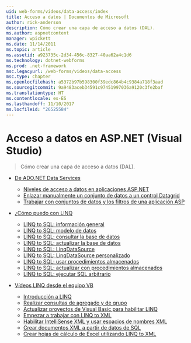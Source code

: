 ```yaml
---
uid: web-forms/videos/data-access/index
title: Acceso a datos | Documentos de Microsoft
author: rick-anderson
description: Cómo crear una capa de acceso a datos (DAL).
ms.author: aspnetcontent
manager: wpickett
ms.date: 11/14/2011
ms.topic: article
ms.assetid: a923735c-2d34-456c-8327-40aa62a4c1d6
ms.technology: dotnet-webforms
ms.prod: .net-framework
msc.legacyurl: /web-forms/videos/data-access
msc.type: chapter
ms.openlocfilehash: a5372b97b598300f39edc864b4c9384a718f3aad
ms.sourcegitcommit: 9a9483aceb34591c97451997036a9120c3fe2baf
ms.translationtype: HT
ms.contentlocale: es-ES
ms.lasthandoff: 11/10/2017
ms.locfileid: "26525584"
---
```

<a name="data-access"></a>Acceso a datos en ASP.NET (Visual Studio)
====================
> Cómo crear una capa de acceso a datos (DAL).


- [De ADO.NET Data Services](adonet-data-services/index.md)

    - [Niveles de acceso a datos en aplicaciones ASP.NET](adonet-data-services/data-access-layers-in-aspnet-applications.md)
    - [Enlazar manualmente un conjunto de datos a un control Datagrid](adonet-data-services/how-to-manually-bind-a-dataset-to-a-datagrid.md)
    - [Trabajar con conjuntos de datos y los filtros de una aplicación ASP](adonet-data-services/how-to-work-with-datasets-and-filters-from-an-asp-application.md)
- [¿Cómo puedo con LINQ](how-do-i-with-linq/index.md)

    - [LINQ to SQL: información general](how-do-i-with-linq/how-do-i-linq-to-sql-overview.md)
    - [LINQ to SQL: modelo de datos](how-do-i-with-linq/how-do-i-linq-to-sql-data-model.md)
    - [LINQ to SQL: consultar la base de datos](how-do-i-with-linq/how-do-i-linq-to-sql-querying-the-database.md)
    - [LINQ to SQL: actualizar la base de datos](how-do-i-with-linq/how-do-i-linq-to-sql-updating-the-database.md)
    - [LINQ to SQL: LinqDataSource](how-do-i-with-linq/how-do-i-linq-to-sql-linqdatasource.md)
    - [LINQ to SQL: LinqDataSource personalizado](how-do-i-with-linq/how-do-i-linq-to-sql-custom-linqdatasource.md)
    - [LINQ to SQL: usar procedimientos almacenados](how-do-i-with-linq/how-do-i-linq-to-sql-using-stored-procedures.md)
    - [LINQ to SQL: actualizar con procedimientos almacenados](how-do-i-with-linq/how-do-i-linq-to-sql-updating-with-stored-procedures.md)
    - [LINQ to SQL: ejecutar SQL arbitrario](how-do-i-with-linq/how-do-i-linq-to-sql-executing-arbitrary-sql.md)
- [Vídeos LINQ desde el equipo VB](linq-videos-from-the-vb-team/index.md)

    - [Introducción a LINQ](linq-videos-from-the-vb-team/how-do-i-get-started-with-linq.md)
    - [Realizar consultas de agregado y de grupo](linq-videos-from-the-vb-team/how-do-i-perform-group-and-aggregate-queries.md)
    - [Actualizar proyectos de Visual Basic para habilitar LINQ](linq-videos-from-the-vb-team/how-do-i-upgrade-visual-basic-projects-to-enable-linq.md)
    - [Empezar a trabajar con LINQ to XML](linq-videos-from-the-vb-team/how-do-i-get-started-with-linq-to-xml.md)
    - [Habilitar IntelliSense XML y usar espacios de nombres XML](linq-videos-from-the-vb-team/how-do-i-enable-xml-intellisense-and-use-xml-namespaces.md)
    - [Crear documentos XML a partir de datos de SQL](linq-videos-from-the-vb-team/how-do-i-create-xml-documents-from-sql-data.md)
    - [Crear hojas de cálculo de Excel utilizando LINQ to XML](linq-videos-from-the-vb-team/how-do-i-create-excel-spreadsheets-using-linq-to-xml.md)
